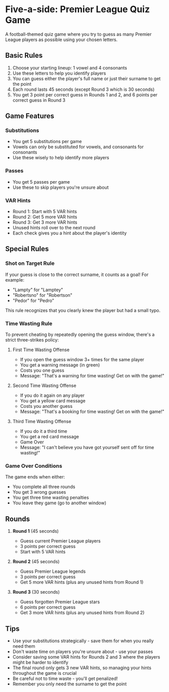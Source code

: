 # Five-a-side: Premier League Quiz Game

A football-themed quiz game where you try to guess as many Premier League players as possible using your chosen letters.

## Basic Rules

1. Choose your starting lineup: 1 vowel and 4 consonants
2. Use these letters to help you identify players
3. You can guess either the player's full name or just their surname to get the point
4. Each round lasts 45 seconds (except Round 3 which is 30 seconds)
5. You get 3 point per correct guess in Rounds 1 and 2, and 6 points per correct guess in Round 3

## Game Features

### Substitutions

- You get 5 substitutions per game
- Vowels can only be substituted for vowels, and consonants for consonants
- Use these wisely to help identify more players

### Passes

- You get 5 passes per game
- Use these to skip players you're unsure about

### VAR Hints

- Round 1: Start with 5 VAR hints
- Round 2: Get 5 more VAR hints
- Round 3: Get 3 more VAR hints
- Unused hints roll over to the next round
- Each check gives you a hint about the player's identity

## Special Rules

### Shot on Target Rule

If your guess is close to the correct surname, it counts as a goal! For example:

- "Lampty" for "Lamptey"
- "Robertsno" for "Robertson"
- "Pedor" for "Pedro"

This rule recognizes that you clearly knew the player but had a small typo.

### Time Wasting Rule

To prevent cheating by repeatedly opening the guess window, there's a strict three-strikes policy:

1. First Time Wasting Offense

   - If you open the guess window 3+ times for the same player
   - You get a warning message (in green)
   - Costs you one guess
   - Message: "That's a warning for time wasting! Get on with the game!"

2. Second Time Wasting Offense

   - If you do it again on any player
   - You get a yellow card message
   - Costs you another guess
   - Message: "That's a booking for time wasting! Get on with the game!"

3. Third Time Wasting Offense
   - If you do it a third time
   - You get a red card message
   - Game Over
   - Message: "I can't believe you have got yourself sent off for time wasting!"

### Game Over Conditions

The game ends when either:

- You complete all three rounds
- You get 3 wrong guesses
- You get three time wasting penalties
- You leave they game (go to another window)

## Rounds

1. **Round 1** (45 seconds)

   - Guess current Premier League players
   - 3 points per correct guess
   - Start with 5 VAR hints

2. **Round 2** (45 seconds)

   - Guess Premier League legends
   - 3 points per correct guess
   - Get 5 more VAR hints (plus any unused hints from Round 1)

3. **Round 3** (30 seconds)
   - Guess forgotten Premier League stars
   - 6 points per correct guess
   - Get 3 more VAR hints (plus any unused hints from Round 2)

## Tips

- Use your substitutions strategically - save them for when you really need them
- Don't waste time on players you're unsure about - use your passes
- Consider saving some VAR hints for Rounds 2 and 3 where the players might be harder to identify
- The final round only gets 3 new VAR hints, so managing your hints throughout the game is crucial
- Be careful not to time waste - you'll get penalized!
- Remember you only need the surname to get the point
